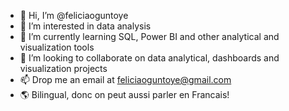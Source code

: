 - 👋 Hi, I’m @feliciaoguntoye
- 👀 I’m interested in data analysis
- 🌱 I’m currently learning SQL, Power BI and other analytical and visualization tools
- 💞️ I’m looking to collaborate on data analytical, dashboards and visualization projects
- 📫 Drop me an email at feliciaoguntoye@gmail.com
- 🌎 Bilingual, donc on peut aussi parler en Francais!
<!---
feliciaoguntoye/feliciaoguntoye is a ✨ special ✨ repository because its `README.md` (this file) appears on your GitHub profile.
You can click the Preview link to take a look at your changes.
--->
